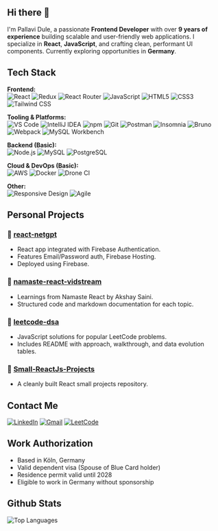 ## Hi there 👋
I'm Pallavi Dule, a passionate **Frontend Developer** with over **9 years of experience** building scalable and user-friendly web applications. I specialize in **React**, **JavaScript**, and crafting clean, performant UI components. Currently exploring opportunities in **Germany**.

## Tech Stack
**Frontend:**    
![React](https://img.shields.io/badge/-React-61DAFB?style=flat-square&logo=react&logoColor=black)
![Redux](https://img.shields.io/badge/-Redux-764ABC?style=flat-square&logo=redux&logoColor=white)
![React Router](https://img.shields.io/badge/React_Router-CA4245?style=flat&logo=react-router&logoColor=white)
![JavaScript](https://img.shields.io/badge/-JavaScript-F7DF1E?style=flat-square&logo=javascript&logoColor=black)
![HTML5](https://img.shields.io/badge/-HTML5-E34F26?style=flat-square&logo=html5&logoColor=white)
![CSS3](https://img.shields.io/badge/-CSS3-1572B6?style=flat-square&logo=css3)
![Tailwind CSS](https://img.shields.io/badge/-TailwindCSS-38B2AC?style=flat-square&logo=tailwind-css&logoColor=white)

**Tooling & Platforms:**    
![VS Code](https://img.shields.io/badge/-VS%20Code-007ACC?style=flat-square&logo=visual-studio-code&logoColor=white)
![IntelliJ IDEA](https://img.shields.io/badge/-IntelliJ%20IDEA-000000?style=flat-square&logo=intellij-idea&logoColor=white)
![npm](https://img.shields.io/badge/npm-CB3837?style=flat&logo=npm&logoColor=white)
![Git](https://img.shields.io/badge/-Git-F05032?style=flat-square&logo=git&logoColor=white)
![Postman](https://img.shields.io/badge/-Postman-FF6C37?style=flat-square&logo=postman&logoColor=white)
![Insomnia](https://img.shields.io/badge/Insomnia-4000BF?style=flat&logo=insomnia&logoColor=white)
![Bruno](https://img.shields.io/badge/Bruno-000000?style=flat&logo=data&logoColor=white)
![Webpack](https://img.shields.io/badge/Webpack-8DD6F9?style=flat&logo=webpack&logoColor=black)
![MySQL Workbench](https://img.shields.io/badge/MySQL_Workbench-4479A1?style=flat&logo=mysql&logoColor=white)


**Backend (Basic):**    
![Node.js](https://img.shields.io/badge/-Node.js-339933?style=flat-square&logo=node.js&logoColor=white)
![MySQL](https://img.shields.io/badge/-MySQL-4479A1?style=flat-square&logo=mysql&logoColor=white)
![PostgreSQL](https://img.shields.io/badge/-PostgreSQL-336791?style=flat-square&logo=postgresql&logoColor=white)

**Cloud & DevOps (Basic):**    
![AWS](https://img.shields.io/badge/-AWS-232F3E?style=flat-square&logo=amazon-aws)
![Docker](https://img.shields.io/badge/-Docker-2496ED?style=flat-square&logo=docker&logoColor=white)
![Drone CI](https://img.shields.io/badge/-Drone%20CI-212121?style=flat-square&logo=drone&logoColor=white)

**Other:**      
![Responsive Design](https://img.shields.io/badge/-Responsive%20Design-0A0A0A?style=flat-square)
![Agile](https://img.shields.io/badge/-Agile-02569B?style=flat-square)

## Personal Projects

### 🔹 [react-netgpt](https://github.com/pallavidule/react-netgpt)

* React app integrated with Firebase Authentication.
* Features Email/Password auth, Firebase Hosting.
* Deployed using Firebase.

### 🔹 [namaste-react-vidstream](https://github.com/pallavidule/namaste-react-vidstream)

* Learnings from Namaste React by Akshay Saini.
* Structured code and markdown documentation for each topic.

### 🔹 [leetcode-dsa](https://github.com/PallaviDule/DSA-specific)

* JavaScript solutions for popular LeetCode problems.
* Includes README with approach, walkthrough, and data evolution tables.

### 🔹 [Small-ReactJs-Projects](https://github.com/PallaviDule/Small-ReactJs-Projects)

* A cleanly built React small projects repository.

## Contact Me

[![LinkedIn](https://img.shields.io/badge/LinkedIn-0077B5?style=flat&logo=linkedin&logoColor=white)](https://www.linkedin.com/in/pallavi-dule/)
[![Gmail](https://img.shields.io/badge/Gmail-D14836?style=flat&logo=gmail&logoColor=white)](mailto:pallavidule@gmail.com)
[![LeetCode](https://img.shields.io/badge/LeetCode-FFA116?style=flat&logo=leetcode&logoColor=black)](https://leetcode.com/u/pallavidule/)
  
## Work Authorization

- Based in Köln, Germany  
- Valid dependent visa (Spouse of Blue Card holder)  
- Residence permit valid until 2028  
- Eligible to work in Germany without sponsorship

## Github Stats
![Top Languages](https://github-readme-stats.vercel.app/api/top-langs/?username=pallavidule&layout=compact&theme=radical)


<!--
**PallaviDule/pallavidule** is a ✨ _special_ ✨ repository because its `README.md` (this file) appears on your GitHub profile.

Here are some ideas to get you started:
![Pallavi's GitHub Stats](https://github-readme-stats.vercel.app/api?username=pallavidule&show_icons=true&theme=radical)

- 🔭 I’m currently working on ...
- 🌱 I’m currently learning ...
- 👯 I’m looking to collaborate on ...
- 🤔 I’m looking for help with ...
- 💬 Ask me about ...
- 📫 How to reach me: ...
- 😄 Pronouns: ...
- ⚡ Fun fact: ...
-->
